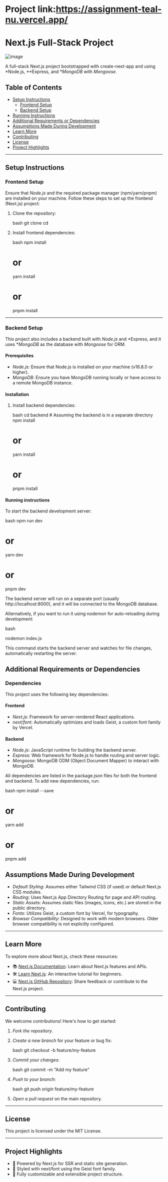# Project link:https://assignment-teal-nu.vercel.app/
# Next.js Full-Stack Project

![image](https://github.com/user-attachments/assets/789f0788-92cd-4e7a-9ff5-076bbd2c93b1)


A full-stack Next.js project bootstrapped with create-next-app and using *Node.js, **Express, and **MongoDB* with *Mongoose*.

## Table of Contents

- [Setup Instructions](#setup-instructions)
  - [Frontend Setup](#frontend-setup)
  - [Backend Setup](#backend-setup)
- [Running Instructions](#running-instructions)
- [Additional Requirements or Dependencies](#additional-requirements-or-dependencies)
- [Assumptions Made During Development](#assumptions-made-during-development)
- [Learn More](#learn-more)
- [Contributing](#contributing)
- [License](#license)
- [Project Highlights](#project-highlights)

---

## Setup Instructions

### Frontend Setup

Ensure that *Node.js* and the required package manager (npm/yarn/pnpm) are installed on your machine. Follow these steps to set up the frontend (Next.js) project:

1. Clone the repository:

    bash
    git clone <repository-url>
    cd <repository-directory>
    

2. Install frontend dependencies:

    bash
    npm install
    # or
    yarn install
    # or
    pnpm install
    

---

### Backend Setup

This project also includes a backend built with *Node.js* and *Express, and it uses **MongoDB* as the database with *Mongoose* for ORM.

#### Prerequisites

- *Node.js*: Ensure that Node.js is installed on your machine (v16.8.0 or higher).
- *MongoDB*: Ensure you have MongoDB running locally or have access to a remote MongoDB instance.

#### Installation

1. Install backend dependencies:

    bash
    cd backend # Assuming the backend is in a separate directory
    npm install
    # or
    yarn install
    # or
    pnpm install
    

#### Running instructions

To start the backend development server:

bash
npm run dev
# or
yarn dev
# or
pnpm dev

The backend server will run on a separate port (usually http://localhost:8000), and it will be connected to the MongoDB database.

Alternatively, if you want to run it using nodemon for auto-reloading during development:

bash

nodemon index.js

This command starts the backend server and watches for file changes, automatically restarting the server.
## Additional Requirements or Dependencies

### Dependencies

This project uses the following key dependencies:

#### Frontend

- *Next.js*: Framework for server-rendered React applications.
- *next/font*: Automatically optimizes and loads Geist, a custom font family by Vercel.

#### Backend

- *Node.js*: JavaScript runtime for building the backend server.
- *Express*: Web framework for Node.js to handle routing and server logic.
- *Mongoose*: MongoDB ODM (Object Document Mapper) to interact with MongoDB.

All dependencies are listed in the package.json files for both the frontend and backend. To add new dependencies, run:

bash
npm install <package-name> --save
# or
yarn add <package-name>
# or
pnpm add <package-name>


## Assumptions Made During Development

- *Default Styling*: Assumes either Tailwind CSS (if used) or default Next.js CSS modules.
- *Routing*: Uses Next.js App Directory Routing for page and API routing.
- *Static Assets*: Assumes static files (images, icons, etc.) are stored in the public directory.
- *Fonts*: Utilizes Geist, a custom font by Vercel, for typography.
- *Browser Compatibility*: Designed to work with modern browsers. Older browser compatibility is not explicitly configured.

---

## Learn More

To explore more about Next.js, check these resources:

- 📚 [Next.js Documentation](https://nextjs.org/docs): Learn about Next.js features and APIs.
- 🛠 [Learn Next.js](https://nextjs.org/learn): An interactive tutorial for beginners.
- 💻 [Next.js GitHub Repository](https://github.com/vercel/next.js/): Share feedback or contribute to the Next.js project.

---

## Contributing

We welcome contributions! Here's how to get started:

1. *Fork the repository*.

2. *Create a new branch* for your feature or bug fix:

    bash
    git checkout -b feature/my-feature
    

3. *Commit your changes*:

    bash
    git commit -m "Add my feature"
    

4. *Push to your branch*:

    bash
    git push origin feature/my-feature
    

5. *Open a pull request* on the main repository.

---

## License

This project is licensed under the MIT License.

---

## Project Highlights

- 🌟 Powered by Next.js for SSR and static site generation.
- 🎨 Styled with next/font using the Geist font family.
- 🚀 Fully customizable and extensible project structure.
